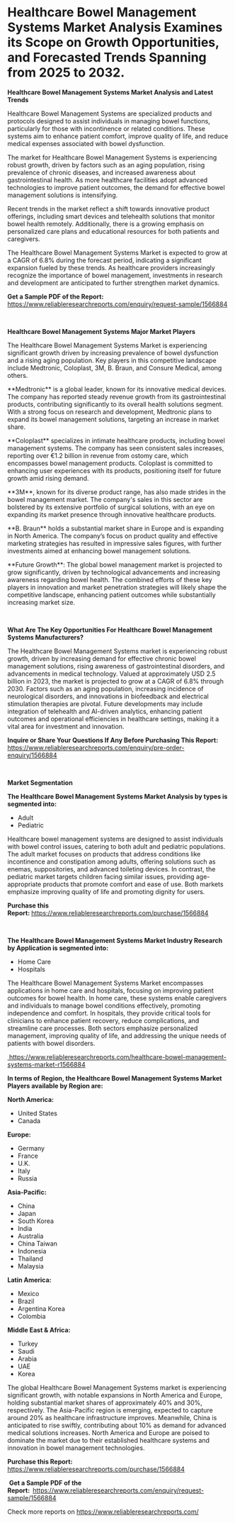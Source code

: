 <p><h1>Healthcare Bowel Management Systems Market Analysis Examines its Scope on Growth Opportunities, and Forecasted Trends Spanning from 2025 to 2032.</h1></p><p><strong>Healthcare Bowel Management Systems Market Analysis and Latest Trends</strong></p>
<p><p>Healthcare Bowel Management Systems are specialized products and protocols designed to assist individuals in managing bowel functions, particularly for those with incontinence or related conditions. These systems aim to enhance patient comfort, improve quality of life, and reduce medical expenses associated with bowel dysfunction. </p><p>The market for Healthcare Bowel Management Systems is experiencing robust growth, driven by factors such as an aging population, rising prevalence of chronic diseases, and increased awareness about gastrointestinal health. As more healthcare facilities adopt advanced technologies to improve patient outcomes, the demand for effective bowel management solutions is intensifying.</p><p>Recent trends in the market reflect a shift towards innovative product offerings, including smart devices and telehealth solutions that monitor bowel health remotely. Additionally, there is a growing emphasis on personalized care plans and educational resources for both patients and caregivers. </p><p>The Healthcare Bowel Management Systems Market is expected to grow at a CAGR of 6.8% during the forecast period, indicating a significant expansion fueled by these trends. As healthcare providers increasingly recognize the importance of bowel management, investments in research and development are anticipated to further strengthen market dynamics.</p></p>
<p><strong>Get a Sample PDF of the Report:&nbsp;</strong> <a href="https://www.reliableresearchreports.com/enquiry/request-sample/1566884?utm_campaign=2275&utm_medium=2&utm_source=Github&utm_content=ia&utm_term=22032025&utm_id=healthcare-bowel-management-systems">https://www.reliableresearchreports.com/enquiry/request-sample/1566884</a></p>
<p>&nbsp;</p>
<p><strong>Healthcare Bowel Management Systems Major Market Players</strong></p>
<p><p>The Healthcare Bowel Management Systems Market is experiencing significant growth driven by increasing prevalence of bowel dysfunction and a rising aging population. Key players in this competitive landscape include Medtronic, Coloplast, 3M, B. Braun, and Consure Medical, among others.</p><p>**Medtronic** is a global leader, known for its innovative medical devices. The company has reported steady revenue growth from its gastrointestinal products, contributing significantly to its overall health solutions segment. With a strong focus on research and development, Medtronic plans to expand its bowel management solutions, targeting an increase in market share.</p><p>**Coloplast** specializes in intimate healthcare products, including bowel management systems. The company has seen consistent sales increases, reporting over €1.2 billion in revenue from ostomy care, which encompasses bowel management products. Coloplast is committed to enhancing user experiences with its products, positioning itself for future growth amid rising demand.</p><p>**3M**, known for its diverse product range, has also made strides in the bowel management market. The company's sales in this sector are bolstered by its extensive portfolio of surgical solutions, with an eye on expanding its market presence through innovative healthcare products.</p><p>**B. Braun** holds a substantial market share in Europe and is expanding in North America. The company’s focus on product quality and effective marketing strategies has resulted in impressive sales figures, with further investments aimed at enhancing bowel management solutions.</p><p>**Future Growth**: The global bowel management market is projected to grow significantly, driven by technological advancements and increasing awareness regarding bowel health. The combined efforts of these key players in innovation and market penetration strategies will likely shape the competitive landscape, enhancing patient outcomes while substantially increasing market size.</p></p>
<p>&nbsp;</p>
<p><strong>What Are The Key Opportunities For Healthcare Bowel Management Systems Manufacturers?</strong></p>
<p><p>The Healthcare Bowel Management Systems market is experiencing robust growth, driven by increasing demand for effective chronic bowel management solutions, rising awareness of gastrointestinal disorders, and advancements in medical technology. Valued at approximately USD 2.5 billion in 2023, the market is projected to grow at a CAGR of 6.8% through 2030. Factors such as an aging population, increasing incidence of neurological disorders, and innovations in biofeedback and electrical stimulation therapies are pivotal. Future developments may include integration of telehealth and AI-driven analytics, enhancing patient outcomes and operational efficiencies in healthcare settings, making it a vital area for investment and innovation.</p></p>
<p><strong>Inquire or Share Your Questions If Any Before Purchasing This Report:</strong> <a href="https://www.reliableresearchreports.com/enquiry/pre-order-enquiry/1566884?utm_campaign=2275&utm_medium=2&utm_source=Github&utm_content=ia&utm_term=22032025&utm_id=healthcare-bowel-management-systems">https://www.reliableresearchreports.com/enquiry/pre-order-enquiry/1566884</a></p>
<p>&nbsp;</p>
<p><strong>Market Segmentation</strong></p>
<p><strong>The Healthcare Bowel Management Systems Market Analysis by types is segmented into:</strong></p>
<p><ul><li>Adult</li><li>Pediatric</li></ul></p>
<p><p>Healthcare bowel management systems are designed to assist individuals with bowel control issues, catering to both adult and pediatric populations. The adult market focuses on products that address conditions like incontinence and constipation among adults, offering solutions such as enemas, suppositories, and advanced toileting devices. In contrast, the pediatric market targets children facing similar issues, providing age-appropriate products that promote comfort and ease of use. Both markets emphasize improving quality of life and promoting dignity for users.</p></p>
<p><strong>Purchase this Report:&nbsp;</strong><a href="https://www.reliableresearchreports.com/purchase/1566884?utm_campaign=2275&utm_medium=2&utm_source=Github&utm_content=ia&utm_term=22032025&utm_id=healthcare-bowel-management-systems">https://www.reliableresearchreports.com/purchase/1566884</a></p>
<p>&nbsp;</p>
<p><strong>The Healthcare Bowel Management Systems Market Industry Research by Application is segmented into:</strong></p>
<p><ul><li>Home Care</li><li>Hospitals</li></ul></p>
<p><p>The Healthcare Bowel Management Systems Market encompasses applications in home care and hospitals, focusing on improving patient outcomes for bowel health. In home care, these systems enable caregivers and individuals to manage bowel conditions effectively, promoting independence and comfort. In hospitals, they provide critical tools for clinicians to enhance patient recovery, reduce complications, and streamline care processes. Both sectors emphasize personalized management, improving quality of life, and addressing the unique needs of patients with bowel disorders.</p></p>
<p><a href="https://www.reliableresearchreports.com/healthcare-bowel-management-systems-market-r1566884?utm_campaign=2275&utm_medium=2&utm_source=Github&utm_content=ia&utm_term=22032025&utm_id=healthcare-bowel-management-systems">&nbsp;https://www.reliableresearchreports.com/healthcare-bowel-management-systems-market-r1566884</a></p>
<p><strong>In terms of Region, the Healthcare Bowel Management Systems Market Players available by Region are:</strong></p>
<p>
    <p> <strong> North America: </strong>
        <ul>
            <li>United States</li>
            <li>Canada</li>
        </ul>
        </p> 
    <p> <strong> Europe: </strong>
        <ul>
            <li>Germany</li>
            <li>France</li>
            <li>U.K.</li>
            <li>Italy</li>
            <li>Russia</li>
        </ul>
        </p> 
    <p> <strong> Asia-Pacific: </strong>
        <ul>
            <li>China</li>
            <li>Japan</li>
            <li>South Korea</li>
            <li>India</li>
            <li>Australia</li>
            <li>China Taiwan</li>
            <li>Indonesia</li>
            <li>Thailand</li>
            <li>Malaysia</li>
        </ul>
        </p> 
    <p> <strong> Latin America: </strong>
        <ul>
            <li>Mexico</li>
            <li>Brazil</li>
            <li>Argentina Korea</li>
            <li>Colombia</li>
        </ul>
        </p> 
    <p> <strong> Middle East & Africa: </strong>
        <ul>
            <li>Turkey</li>
            <li>Saudi</li>
            <li>Arabia</li>
            <li>UAE</li>
            <li>Korea</li>
        </ul>
    </p>
    </p>
<p><p>The global Healthcare Bowel Management Systems market is experiencing significant growth, with notable expansions in North America and Europe, holding substantial market shares of approximately 40% and 30%, respectively. The Asia-Pacific region is emerging, expected to capture around 20% as healthcare infrastructure improves. Meanwhile, China is anticipated to rise swiftly, contributing about 10% as demand for advanced medical solutions increases. North America and Europe are poised to dominate the market due to their established healthcare systems and innovation in bowel management technologies.</p></p>
<p><strong>Purchase this Report: </strong><a href="https://www.reliableresearchreports.com/purchase/1566884?utm_campaign=2275&utm_medium=2&utm_source=Github&utm_content=ia&utm_term=22032025&utm_id=healthcare-bowel-management-systems">https://www.reliableresearchreports.com/purchase/1566884</a></p>
<p>&nbsp;<strong>Get a Sample PDF of the Report:&nbsp;&nbsp;</strong><a href="https://www.reliableresearchreports.com/enquiry/request-sample/1566884?utm_campaign=2275&utm_medium=2&utm_source=Github&utm_content=ia&utm_term=22032025&utm_id=healthcare-bowel-management-systems">https://www.reliableresearchreports.com/enquiry/request-sample/1566884</a></p>
<p><strong></strong></p>
<p>Check more reports on <a href="https://www.reliableresearchreports.com/?utm_campaign=2275&utm_medium=2&utm_source=Github&utm_content=ia&utm_term=22032025&utm_id=healthcare-bowel-management-systems">https://www.reliableresearchreports.com/</a></p>